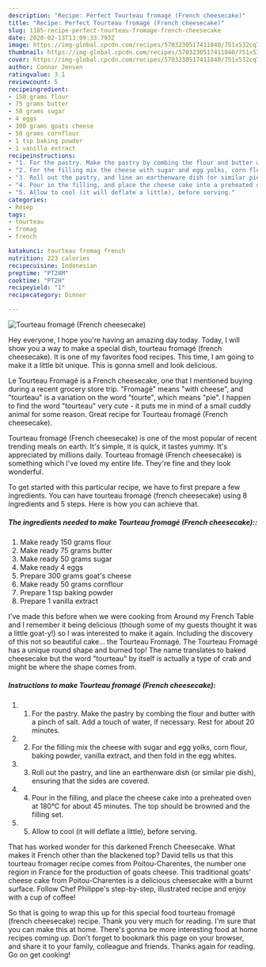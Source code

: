 ```yaml
---
description: "Recipe: Perfect Tourteau fromagé (French cheesecake)"
title: "Recipe: Perfect Tourteau fromagé (French cheesecake)"
slug: 1185-recipe-perfect-tourteau-fromage-french-cheesecake
date: 2020-02-13T13:09:33.793Z
image: https://img-global.cpcdn.com/recipes/5703230517411840/751x532cq70/tourteau-fromage-french-cheesecake-recipe-main-photo.jpg
thumbnail: https://img-global.cpcdn.com/recipes/5703230517411840/751x532cq70/tourteau-fromage-french-cheesecake-recipe-main-photo.jpg
cover: https://img-global.cpcdn.com/recipes/5703230517411840/751x532cq70/tourteau-fromage-french-cheesecake-recipe-main-photo.jpg
author: Connor Jensen
ratingvalue: 3.1
reviewcount: 5
recipeingredient:
- 150 grams flour
- 75 grams butter
- 50 grams sugar
- 4 eggs
- 300 grams goats cheese
- 50 grams cornflour
- 1 tsp baking powder
- 1 vanilla extract
recipeinstructions:
- "1. For the pastry. Make the pastry by combing the flour and butter with a pinch of salt. Add a touch of water, if necessary. Rest for about 20 minutes."
- "2. For the filling mix the cheese with sugar and egg yolks, corn flour, baking powder, vanilla extract, and then fold in the egg whites."
- "3. Roll out the pastry, and line an earthenware dish (or similar pie dish), ensuring that the sides are covered."
- "4. Pour in the filling, and place the cheese cake into a preheated oven at 180°C for about 45 minutes. The top should be browned and the filling set."
- "5. Allow to cool (it will deflate a little), before serving."
categories:
- Resep
tags:
- tourteau
- fromag
- french

katakunci: tourteau fromag french
nutrition: 223 calories
recipecuisine: Indonesian
preptime: "PT28M"
cooktime: "PT2H"
recipeyield: "1"
recipecategory: Dinner

---
```



![Tourteau fromagé (French cheesecake)](https://img-global.cpcdn.com/recipes/5703230517411840/751x532cq70/tourteau-fromage-french-cheesecake-recipe-main-photo.jpg)

Hey everyone, I hope you're having an amazing day today. Today, I will show you a way to make a special dish, tourteau fromagé (french cheesecake). It is one of my favorites food recipes. This time, I am going to make it a little bit unique. This is gonna smell and look delicious.

Le Tourteau Fromagé is a French cheesecake, one that I mentioned buying during a recent grocery store trip. &#34;Fromagé&#34; means &#34;with cheese&#34;, and &#34;tourteau&#34; is a variation on the word &#34;tourte&#34;, which means &#34;pie&#34;. I happen to find the word &#34;tourteau&#34; very cute - it puts me in mind of a small cuddly animal for some reason. Great recipe for Tourteau fromagé (French cheesecake).

Tourteau fromagé (French cheesecake) is one of the most popular of recent trending meals on earth. It's simple, it is quick, it tastes yummy. It's appreciated by millions daily. Tourteau fromagé (French cheesecake) is something which I've loved my entire life. They're fine and they look wonderful.


To get started with this particular recipe, we have to first prepare a few ingredients. You can have tourteau fromagé (french cheesecake) using 8 ingredients and 5 steps. Here is how you can achieve that.

##### The ingredients needed to make Tourteau fromagé (French cheesecake)::

1. Make ready 150 grams flour
1. Make ready 75 grams butter
1. Make ready 50 grams sugar
1. Make ready 4 eggs
1. Prepare 300 grams goat&#39;s cheese
1. Make ready 50 grams cornflour
1. Prepare 1 tsp baking powder
1. Prepare 1 vanilla extract


I&#39;ve made this before when we were cooking from Around my French Table and I remember it being delicious (though some of my guests thought it was a little goat-y!) so I was interested to make it again. Including the discovery of this not so beautiful cake… the Tourteau Fromagé. The Tourteau Fromagé has a unique round shape and burned top! The name translates to baked cheesecake but the word &#34;tourteau&#34; by itself is actually a type of crab and might be where the shape comes from. 

##### Instructions to make Tourteau fromagé (French cheesecake):

1. 1. For the pastry. Make the pastry by combing the flour and butter with a pinch of salt. Add a touch of water, if necessary. Rest for about 20 minutes.
1. 2. For the filling mix the cheese with sugar and egg yolks, corn flour, baking powder, vanilla extract, and then fold in the egg whites.
1. 3. Roll out the pastry, and line an earthenware dish (or similar pie dish), ensuring that the sides are covered.
1. 4. Pour in the filling, and place the cheese cake into a preheated oven at 180°C for about 45 minutes. The top should be browned and the filling set.
1. 5. Allow to cool (it will deflate a little), before serving.


That has worked wonder for this darkened French Cheesecake. What makes it French other than the blackened top? David tells us that this tourteau fromager recipe comes from Poitou-Charentes, the number one region in France for the production of goats cheese. This traditional goats&#39; cheese cake from Poitou-Charentes is a delicious cheesecake with a burnt surface. Follow Chef Philippe&#39;s step-by-step, illustrated recipe and enjoy with a cup of coffee! 

So that is going to wrap this up for this special food tourteau fromagé (french cheesecake) recipe. Thank you very much for reading. I'm sure that you can make this at home. There's gonna be more interesting food at home recipes coming up. Don't forget to bookmark this page on your browser, and share it to your family, colleague and friends. Thanks again for reading. Go on get cooking!
